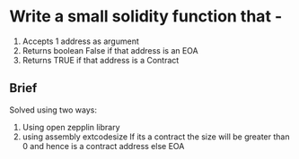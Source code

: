 # Write a small solidity function that - 

1. Accepts 1 address as argument 
2. Returns boolean False if that address is an EOA 
3. Returns TRUE if that address is a Contract

## Brief
Solved using two ways:

1. Using open zepplin library
2. using assembly extcodesize
    If its a contract the size will be greater than 0 and hence is a contract address else EOA